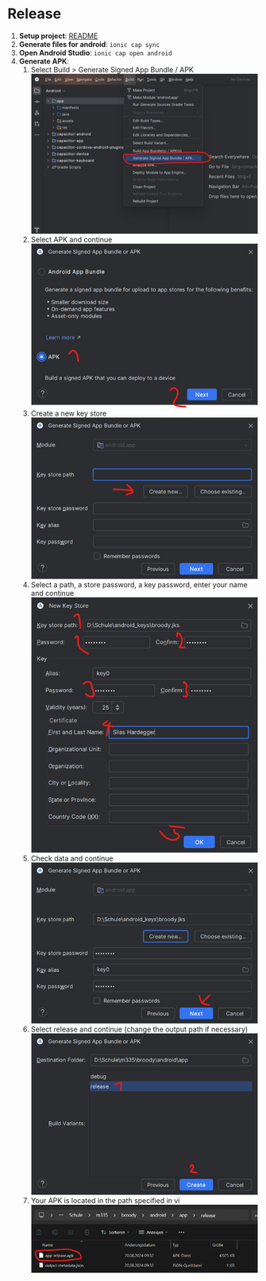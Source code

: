 # Release

1. **Setup project**: [README](../README.md#setup)
2. **Generate files for android**: ```ionic cap sync```
3. **Open Android Studio**: ```ionic cap open android```
4. **Generate APK**:
   1. Select Build > Generate Signed App Bundle / APK
      ![](./assets/build_apk_location.png)
   2. Select APK and continue
      ![](./assets/build_apk_select.png)
   3. Create a new key store
      ![](./assets/build_apk_key_store.png)
   4. Select a path, a store password, a key password, enter your name and continue
      ![](./assets/build_apk_new_key_store.png)
   5. Check data and continue
      ![](./assets/build_apk_key_store_continue.png)
   6. Select release and continue (change the output path if necessary)
      ![](./assets/build_apk_release.png)
   7. Your APK is located in the path specified in vi
      ![](./assets/build_apk_result.png)
